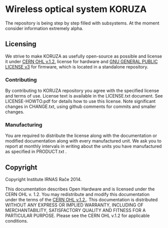 Wireless optical system KORUZA
======

The repository is being step by step filled with subsystems. At the moment consider information extremely alpha.

## Licensing

We strive to make KORUZA as usefully open-source as possible and license it under [CERN OHL v.1.2.](http://ohwr.org/cernohl) license for hardware and [GNU GENERAL PUBLIC LICENSE v3](http://www.gnu.org/licenses/gpl-3.0-standalone.html) for firmware, which is located in a standalone repository.

### Contributing
By contributing to KORUZA repository you agree with the specified license and terms of use. License text is available in the LICENSE.txt document. See LICENSE-HOWTO.pdf for details how to use this license. Note significant changes in CHANGE.txt, using github comments for commits and smaller changes. 

### Manufacturing
You are required to distribute the license along with the documentation or modified documentation along with every manufactured unit. We ask you to report at monthly intervals in writing about the units you have manufactured as specified in PRODUCT.txt .

## Copyright

Copyright Institute IRNAS Rače 2014. 

This documentation describes Open Hardware and is licensed under the CERN OHL v. 1.2.
You may redistribute and modify this documentation under the terms of the [CERN OHL v.1.2.](http://ohwr.org/cernohl). This documentation is distributed WITHOUT ANY EXPRESS OR IMPLIED  WARRANTY, INCLUDING OF MERCHANTABILITY, SATISFACTORY QUALITY AND FITNESS FOR A PARTICULAR PURPOSE. Please see the CERN  OHL  v.1.2 for applicable conditions.
